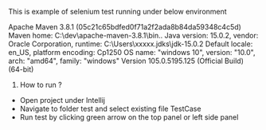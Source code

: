 

This is  example of selenium test running under below environment 

Apache Maven 3.8.1 (05c21c65bdfed0f71a2f2ada8b84da59348c4c5d)
Maven home: C:\dev\apache-maven-3.8.1\bin\..
Java version: 15.0.2, vendor: Oracle Corporation, runtime: C:\Users\xxxxx\.jdks\jdk-15.0.2
Default locale: en_US, platform encoding: Cp1250
OS name: "windows 10", version: "10.0", arch: "amd64", family: "windows"
Version 105.0.5195.125 (Official Build) (64-bit)




1. How to run ?
- Open project under Intellij 
-  Navigate to folder test and select existing file TestCase
-  Run test by clicking green arrow on the top panel or left side panel 

